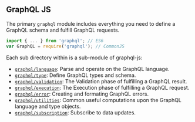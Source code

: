 GraphQL JS
----------

The primary `graphql` module includes everything you need to define a GraphQL
schema and fulfill GraphQL requests.

```js
import { ... } from 'graphql'; // ES6
var GraphQL = require('graphql'); // CommonJS
```

Each sub directory within is a sub-module of graphql-js:

* [`graphql/language`](language/README.md): Parse and operate on the GraphQL
  language.
* [`graphql/type`](type/README.md): Define GraphQL types and schema.
* [`graphql/validation`](validation/README.md): The Validation phase of
  fulfilling a GraphQL result.
* [`graphql/execution`](execution/README.md): The Execution phase of fulfilling
  a GraphQL request.
* [`graphql/error`](error/README.md): Creating and formating GraphQL errors.
* [`graphql/utilities`](utilities/README.md): Common useful computations upon
  the GraphQL language and type objects.
* [`graphql/subscription`](subscription/README.md): Subscribe to data updates.
